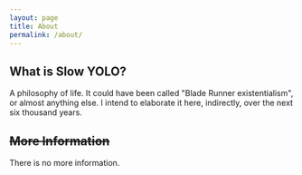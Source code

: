 ```yaml
---
layout: page
title: About
permalink: /about/
---
```


What is Slow YOLO?
---

A philosophy of life. It could have been called "Blade Runner existentialism", or almost anything else. I intend to elaborate it here, indirectly, over the next six thousand years. 

~~More Information~~
---

There is no more information. 